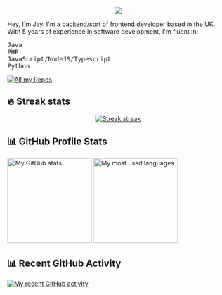 <p align="center">
  <a href="#"><img src="https://readme-typing-svg.herokuapp.com?color=%2359A9FF&center=true&lines=BACKEND+DEVELOPER" /></a>
</p>

<p>
   Hey, I'm Jay. I'm a backend/sort of frontend developer based in the UK. <br/>
   With 5 years of experience in software development, I'm fluent in:
  
  <kbd>Java</kbd><br/>
  <kbd>PHP</kbd><br/>
  <kbd>JavaScript/NodeJS/Typescript</kbd><br/>
  <kbd>Python</kbd><br/>
</p>  

<p align="left">
  <a href="https://github.com/SyntheticJay?tab=repositories"><img alt="All my Repos" src="https://shields.io/badge/-All%20my%20Repos-3d3d3d?style=for-the-badge" /></a>
</p>

## 🔥 Streak stats

<p align="center">
  <a href="#"><img alt="Streak streak" src="https://github-readme-streak-stats.herokuapp.com/?user=SyntheticJay&theme=default&hide_border=true&background=3d3d3d&stroke=59A9FF&ring=59A9FF&fire=59A9FF&currStreakNum=white&sideNums=white&currStreakLabel=white&sideLabels=white&dates=59A9FF"/></a>
</p>

## 📊 GitHub Profile Stats

<a href="#"><img alt="My GitHub stats" src="https://github-readme-stats.vercel.app/api/?username=SyntheticJay&show_icons=true&count_private=true&theme=react&hide_border=true&bg_color=3d3d3d&title_color=59A9FF&icon_color=59A9FF" height="192px" /></a>
<a href="#"><img alt="My most used languages" src="https://github-readme-stats.vercel.app/api/top-langs/?username=SyntheticJay&langs_count=8&layout=compact&theme=react&hide_border=true&bg_color=3d3d3d&title_color=59A9FF&icon_color=59A9FF" height="192px" /></a>
<br />

<!-- https://github.com/ashutosh00710/github-readme-activity-graph -->
## 📊 Recent GitHub Activity

<a href="#"><img alt="My recent GitHub activity" src="https://activity-graph.herokuapp.com/graph?username=SyntheticJay&bg_color=3d3d3d&color=59A9FF&line=59A9FF&point=ffffff&hide_border=true&area_color=59A9FF&area=true" /></a>
<br />
